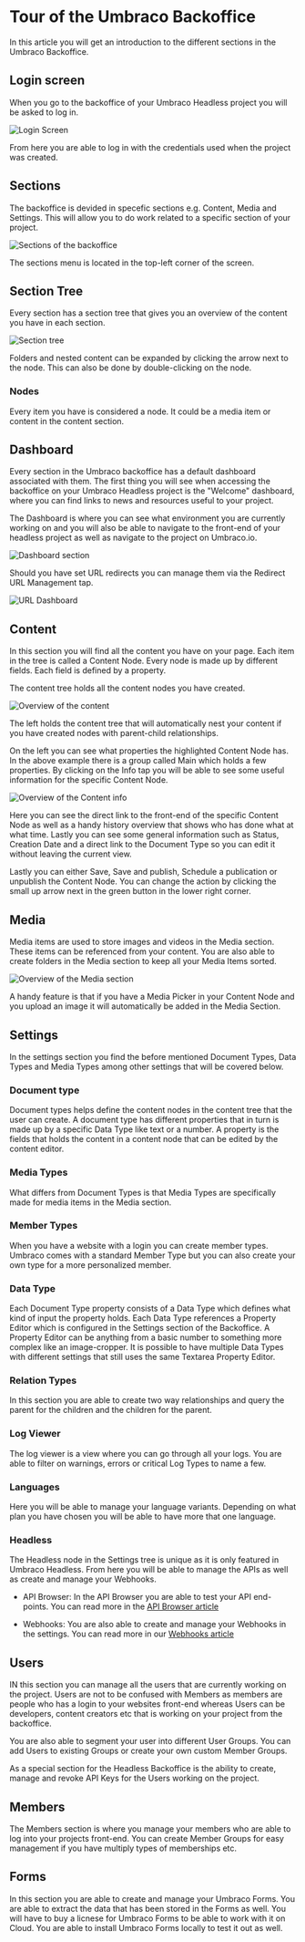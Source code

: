 # Tour of the Umbraco Backoffice

In this article you will get an introduction to the different sections in the Umbraco Backoffice.

## Login screen

When you go to the backoffice of your Umbraco Headless project you will be asked to log in.

![Login Screen](images/login.png)

From here you are able to log in with the credentials used when the project was created.

## Sections

The backoffice is devided in specefic sections e.g. Content, Media and Settings. This will allow you to do work related to a specific section of your project.

![Sections of the backoffice](images/sections.png)

The sections menu is located in the top-left corner of the screen.

## Section Tree

Every section has a section tree that gives you an overview of the content you have in each section.

![Section tree](images/section-tree.png)

Folders and nested content can be expanded by clicking the arrow next to the node. This can also be done by double-clicking on the node.

### Nodes

Every item you have is considered a node. It could be a media item or content in the content section.

## Dashboard

Every section in the Umbraco backoffice has a default dashboard associated with them. The first thing you will see when accessing the backoffice on your Umbraco Headless project is the "Welcome" dashboard, where you can find links to news and resources useful to your project. 

The Dashboard is where you can see what environment you are currently working on and you will also be able to navigate to the front-end of your headless project as well as navigate to the project on Umbraco.io.

![Dashboard section](images/dashboard.png)

Should you have set URL redirects you can manage them via the Redirect URL Management tap.

![URL Dashboard](images/dashboard-url.png)

## Content

In this section you will find all the content you have on your page. Each item in the tree is called a Content Node. Every node is made up by different fields. Each field is defined by a property.

The content tree holds all the content nodes you have created.

![Overview of the content](images/content.png)

The left holds the content tree that will automatically nest your content if you have created nodes with parent-child relationships.

On the left you can see what properties the highlighted Content Node has. In the above example there is a group called Main which holds a few properties. By clicking on the Info tap you will be able to see some useful information for the specific Content Node.

![Overview of the Content info](images/content-info.png)

Here you can see the direct link to the front-end of the specific Content Node as well as a handy history overview that shows who has done what at what time. Lastly you can see some general information such as Status, Creation Date and a direct link to the Document Type so you can edit it without leaving the current view.

Lastly you can either Save, Save and publish, Schedule a publication or unpublish the Content Node. You can change the action by clicking the small up arrow next in the green button in the lower right corner.

## Media

Media items are used to store images and videos in the Media section. These items can be referenced from your content. You are also able to create folders in the Media section to keep all your Media Items sorted.

![Overview of the Media section](images/media.png)

A handy feature is that if you have a Media Picker in your Content Node and you upload an image it will automatically be added in the Media Section.

## Settings

In the settings section you find the before mentioned Document Types, Data Types and Media Types among other settings that will be covered below.

### Document type

Document types helps define the content nodes in the content tree that the user can create. A document type has different properties that in turn is made up by a specific Data Type like text or a number. A property is the fields that holds the content in a content node that can be edited by the content editor.

### Media Types

What differs from Document Types is that Media Types are specifically made for media items in the Media section.

### Member Types

When you have a website with a login you can create member types. Umbraco comes with a standard Member Type but you can also create your own type for a more personalized member.

### Data Type

Each Document Type property consists of a Data Type which defines what kind of input the property holds. Each Data Type references a Property Editor which is configured in the Settings section of the Backoffice. A Property Editor can be anything from a basic number to something more complex like an image-cropper. It is possible to have multiple Data Types with different settings that still uses the same Textarea Property Editor.

### Relation Types

In this section you are able to create two way relationships and query the parent for the children and the children for the parent.

### Log Viewer

The log viewer is a view where you can go through all your logs. You are able to filter on warnings, errors or critical Log Types to name a few.

### Languages

Here you will be able to manage your language variants. Depending on what plan you have chosen you will be able to have more that one language.

### Headless

The Headless node in the Settings tree is unique as it is only featured in Umbraco Headless. From here you will be able to manage the APIs as well as create and manage your Webhooks.

-   API Browser: In the API Browser you are able to test your API end-points. You can read more in the [API Browser article]()

-   Webhooks: You are also able to create and manage your Webhooks in the settings. You can read more in our [Webhooks article]()

## Users

IN this section you can manage all the users that are currently working on the project. Users are not to be confused with Members as members are people who has a login to your websites front-end whereas Users can be developers, content creators etc that is working on your project from the backoffice.

You are also able to segment your user into different User Groups. You can add Users to existing Groups or create your own custom Member Groups.

As a special section for the Headless Backoffice is the ability to create, manage and revoke API Keys for the Users working on the project.

## Members

The Members section is where you manage your members who are able to log into your projects front-end. You can create Member Groups for easy management if you have multiply types of memberships etc.

## Forms

In this section you are able to create and manage your Umbraco Forms. You are able to extract the data that has been stored in the Forms as well. You will have to buy a licnese for Umbraco Forms to be able to work with it on Cloud. You are able to install Umbraco Forms locally to test it out as well.
